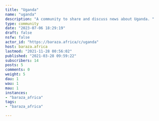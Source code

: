 ```yaml
---
title: "Uganda" 
name: "uganda"
description: "A community to share and discuss news about Uganda. "
type: community
date: "2023-07-06 18:29:19"
draft: false
nsfw: false
actor_id: "https://baraza.africa/c/uganda"
host: baraza.africa
lastmod: "2021-11-28 00:56:02"
published: "2021-03-28 09:59:22"
subscribers: 14
posts: 5
comments: 0
weight: 5
dau: 1
wau: 1
mau: 1
instances:
- "baraza_africa"
tags: 
- "baraza_africa"

---
```

